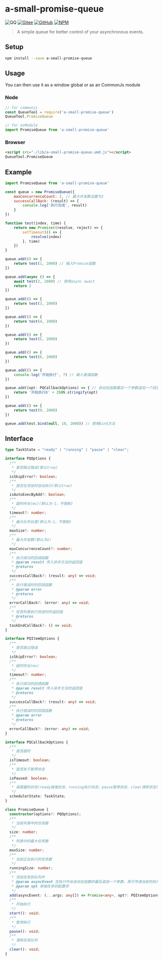# a-small-promise-queue
 ![QQ](https://img.shields.io/badge/QQ-306863030-green.svg) [![Gitee](https://img.shields.io/badge/Gitee-roman_123-blue.svg)](https://gitee.com/roman_123/a-small-promise-queue.git) [![GitHub](https://img.shields.io/badge/GitHub-roman_123-blue.svg)](https://github.com/qq306863030/a-small-promise-queue) [![NPM](https://img.shields.io/badge/NPM-roman_123-blue.svg)](https://www.npmjs.com/package/a-small-promise-queue)

> A simple queue for better control of your asynchronous events.

## Setup

```bash
npm install --save a-small-promise-queue
```

## Usage

You can then use it as a window global or as an CommonJs module

### Node

```js
// for commonjs
const QueueTool = require('a-small-promise-queue')
QueueTool.PromiseQueue

// for esModule
import PromiseQueue from 'a-small-promise-queue'
```
### Browser

```html
<script src="./lib/a-small-promise-queue.umd.js"></script>
QueueTool.PromiseQueue
```

## Example

```js
import PromiseQueue from 'a-small-promise-queue'

const queue = new PromiseQueue({
    maxConcurrenceCount: 2, // 最大并发数设置为2
    successCallBack: (result) => {
        console.log('执行完成', result)
    }
})

function test(index, time) {
    return new Promise((resolve, reject) => {
        setTimeout(() => {
            resolve(index)
        }, time)
    })
}

queue.add(() => {
    return test(1, 2000) // 输入Promise函数
})

queue.add(async () => {
    await test(2, 2000) // 使用async await
    return 2
})

queue.add(() => {
    return test(3, 2000)
})

queue.add(() => {
    return test(4, 2000)
})

queue.add(() => {
    return test(5, 2000)
})

queue.add(() => {
    return test(6, 2000)
})

queue.add(() => {
    console.log('开始执行', 7) // 输入普通函数
})

queue.add((opt: PQCallbackOptions) => { // 自动在函数最后一个参数追加一个回调函数对象，可以用于中断异步函数的执行
    return '开始执行8' + JSON.stringify(opt)
})

queue.add(() => {
    return test(9, 2000)
})

queue.add(test.bind(null, 10, 2000)) // 使用bind方法
```

## Interface

```typescript
type TaskState = "ready" | "running" | "pause" | "clear";

interface PQOptions {
  /**
   * 是否跳过错误(默认true)
   */
  isSkipError?: boolean;
  /**
   * 是否在添加时自动执行(默认true)
   */
  isAutoExecByAdd?: boolean;
  /**
   * 超时时长(ms)(默认为-1，不限制)
   */
  timeout?: number;
  /**
   * 最大队列长度(默认为-1，不限制)
   */
  maxSize?: number;
  /**
   * 最大并发数(默认为1)
   */
  maxConcurrenceCount?: number;
  /**
   * 执行成功的回调函数
   * @param result 传入异步方法的返回值
   * @returns
   */
  successCallBack?: (result: any) => void;
  /**
   * 执行错误时的回调函数
   * @param error
   * @returns
   */
  errorCallBack?: (error: any) => void;
  /**
   * 任务列表执行完成时的返回值
   * @returns
   */
  taskEndCallBack?: () => void;
}

interface PQItemOptions {
  /**
   * 是否跳过错误
   */
  isSkipError?: boolean;
  /**
   * 超时时长(ms)
   */
  timeout?: number;
  /**
   * 执行成功的回调函数
   * @param result 传入异步方法的返回值
   * @returns
   */
  successCallBack?: (result: any) => void;
  /**
   * 执行错误时的回调函数
   * @param error
   * @returns
   */
  errorCallBack?: (error: any) => void;
}

interface PQCallbackOptions {
  /**
   * 是否超时
   */
  isTimeout: boolean;
  /**
   * 是否处于暂停状态
   */
  isPaused: boolean;
  /**
   * 调度器的状态(ready就绪状态、running执行状态、pause暂停状态、clear清除状态)
   */
  schedulerState: TaskState;
}

class PromiseQueue {
  constructor(options?: PQOptions);
  /**
   * 当前列表中的任务数
   */
  size: number;
  /**
   * 列表中的最大任务数
   */
  maxSize: number;
  /**
   * 当前正在执行的任务数
   */
  runningSize: number;
  /**
   * 添加任务到队列中
   * @param asyncEvent 在执行中会自动在函数的最后追加一个参数，用于传递当前的执行状态
   * @param opt 单独任务的配置项
   */
  add(asyncEvent: (...args: any[]) => Promise<any>, opt?: PQItemOptions): void;
  /**
   * 开始执行
   */
  start(): void;
  /**
   * 暂停执行
   */
  pause(): void;
  /**
   * 清除任务队列
   */
  clear(): void;
}
```

